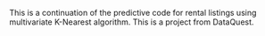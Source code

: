 This is a continuation of the predictive code for rental listings using multivariate K-Nearest algorithm. This is a project from DataQuest.
